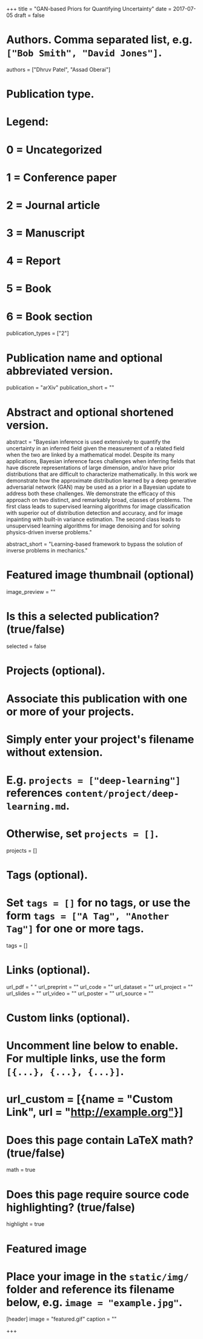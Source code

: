 +++
title = "GAN-based Priors for Quantifying Uncertainty"
date = 2017-07-05
draft = false

# Authors. Comma separated list, e.g. `["Bob Smith", "David Jones"]`.
authors = ["Dhruv Patel", "Assad Oberai"]

# Publication type.
# Legend:
# 0 = Uncategorized
# 1 = Conference paper
# 2 = Journal article
# 3 = Manuscript
# 4 = Report
# 5 = Book
# 6 = Book section
publication_types = ["2"]

# Publication name and optional abbreviated version.
publication = "arXiv"
publication_short = ""

# Abstract and optional shortened version.
abstract = "Bayesian inference is used extensively to quantify the uncertainty in an inferred field given the measurement of a related field when the two are linked by a mathematical model. Despite its many applications, Bayesian inference faces challenges when inferring fields that have discrete representations of large dimension, and/or have prior distributions that are difficult to characterize mathematically. In this work we demonstrate how the approximate distribution learned by a deep generative adversarial network (GAN) may be used as a prior in a Bayesian update to address both these challenges. We demonstrate the efficacy of this approach on two distinct, and remarkably broad, classes of problems. The first class leads to supervised learning algorithms for image classification with superior out of distribution detection and accuracy, and for image inpainting with built-in variance estimation. The second class leads to unsupervised learning algorithms for image denoising and for solving physics-driven inverse problems."

abstract_short = "Learning-based framework to bypass the solution of inverse problems in mechanics."

# Featured image thumbnail (optional)
image_preview = ""

# Is this a selected publication? (true/false)
selected = false

# Projects (optional).
#   Associate this publication with one or more of your projects.
#   Simply enter your project's filename without extension.
#   E.g. `projects = ["deep-learning"]` references `content/project/deep-learning.md`.
#   Otherwise, set `projects = []`.
projects = []

# Tags (optional).
#   Set `tags = []` for no tags, or use the form `tags = ["A Tag", "Another Tag"]` for one or more tags.
tags = []

# Links (optional).
url_pdf = "  "
url_preprint = ""
url_code = ""
url_dataset = ""
url_project = ""
url_slides = ""
url_video = ""
url_poster = ""
url_source = ""

# Custom links (optional).
#   Uncomment line below to enable. For multiple links, use the form `[{...}, {...}, {...}]`.
# url_custom = [{name = "Custom Link", url = "http://example.org"}]

# Does this page contain LaTeX math? (true/false)
math = true

# Does this page require source code highlighting? (true/false)
highlight = true

# Featured image
# Place your image in the `static/img/` folder and reference its filename below, e.g. `image = "example.jpg"`.
[header]
image = "featured.gif"
caption = ""

+++
